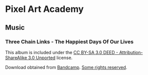# Pixel Art Academy

## Music 

### Three Chain Links - The Happiest Days Of Our Lives

This album is included under the [CC BY-SA 3.0 DEED - Attribution-ShareAlike 3.0 Unported](http://creativecommons.org/licenses/by-sa/3.0/) license.

Download obtained from [Bandcamp](https://threechainlinks.bandcamp.com/album/the-happiest-days-of-our-lives). [Some rights reserved](http://creativecommons.org/licenses/by-sa/3.0/).
